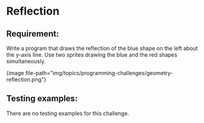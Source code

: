 # Reflection

## Requirement:

Write a program that draws the reflection of the blue shape on the left about the y-axis line. Use two sprites drawing the blue and the red shapes simultaneously.

{image file-path="img/topics/programming-challenges/geometry-reflection.png"}

## Testing examples:

There are no testing examples for this challenge.